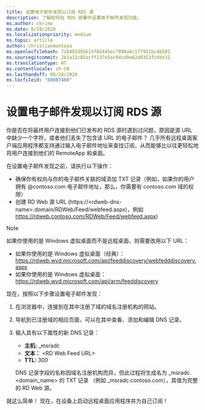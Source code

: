 ```yaml
---
title: 设置电子邮件发现以订阅 RDS 源
description: 了解如何在 RDS 部署中设置电子邮件发现功能。
ms.author: chrimo
ms.date: 8/28/2020
ms.localizationpriority: medium
ms.topic: article
author: christianmontoya
ms.openlocfilehash: 71b892d95b15f02445ec7898a6c57f931bc4b501
ms.sourcegitcommit: 2b1a12c85acff137e5ac84cd0e62d8353fcdde31
ms.translationtype: HT
ms.contentlocale: zh-CN
ms.lasthandoff: 08/28/2020
ms.locfileid: "89087460"
---
```

# <a name="set-up-email-discovery-to-subscribe-to-your-rds-feed"></a>设置电子邮件发现以订阅 RDS 源

你是否在将最终用户连接到他们已发布的 RDS 源时遇到过问题，原因是源 URL 中缺少一个字符，或者他们丢失了包含该 URL 的电子邮件？ 几乎所有远程桌面客户端应用程序都支持通过输入电子邮件地址来查找订阅，从而能够比以往更轻松地将用户连接到他们的 RemoteApp 和桌面。

在设置电子邮件发现之前，请执行以下操作：

- 确保你有权向与你的电子邮件关联的域添加 TXT 记录（例如，如果你的用户拥有 @contoso.com 电子邮件地址，那么，你需要有 contoso.com 域的权限）
- 创建 RD Web 源 URL (https://\<rdweb-dns-name\>.domain/RDWeb/Feed/webfeed.aspx)，例如 https://rdweb.contoso.com/RDWeb/Feed/webfeed.aspx)

>[!NOTE]
>如果你使用的是 Windows 虚拟桌面而不是远程桌面，则需要改用以下 URL：
>
>- 如果你使用的是 Windows 虚拟桌面（经典）：<https://rdweb.wvd.microsoft.com/api/feeddiscovery/webfedddiscovery.aspx>
>- 如果你使用的是 Windows 虚拟桌面：<https://rdweb.wvd.microsoft.com/api/arm/feeddiscovery>

现在，按照以下步骤设置电子邮件发现：

1. 在浏览器中，连接到在其中注册了域的域名注册机构的网站。
2. 导航到已注册域的相应页面，可以在其中查看、添加和编辑 DNS 记录。
3. 输入具有以下属性的新 DNS 记录：
   - **主机:** _msradc
   - **文本：** \<RD Web Feed URL\>
   - **TTL:** 300

   DNS 记录字段的名称因域名注册机构而异，但此过程将生成名为 _msradc.\<domain_name\> 的 TXT 记录 （例如 _msradc.contoso.com），其值为完整的 RD Web 源。

就这么简单！ 现在，在设备上启动远程桌面应用程序并为自己订阅！